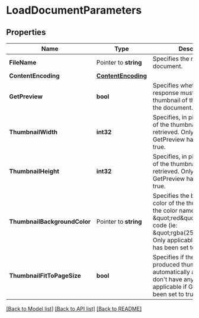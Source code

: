 # LoadDocumentParameters

## Properties

Name | Type | Description | Notes
------------ | ------------- | ------------- | -------------
**FileName** | Pointer to **string** | Specifies the name of the document. | [optional] 
**ContentEncoding** | [**ContentEncoding**](ContentEncoding.md) |  | [optional] 
**GetPreview** | **bool** | Specifies whether the response must contain a thumbnail of the first page of the document. | [optional] [default to false]
**ThumbnailWidth** | **int32** | Specifies, in pixels, the width of the thumbnail to be retrieved. Only applicable if GetPreview has been set to true. | [optional] [default to 140]
**ThumbnailHeight** | **int32** | Specifies, in pixels, the height of the thumbnail to be retrieved.  Only applicable if GetPreview has been set to true. | [optional] [default to 220]
**ThumbnailBackgroundColor** | Pointer to **string** | Specifies the background color of the thumbnail, using the color name (ie: \&quot;red\&quot;) or its RGBa code (ie: \&quot;rgba(255,0,0,1)\&quot;).   Only applicable if GetPreview has been set to true. | [optional] [default to rgba(0,0,0,0)]
**ThumbnailFitToPageSize** | **bool** | Specifies if the size of the produced thumbnail is automatically adjusted to don&#39;t have any margin.  Only applicable if GetPreview has been set to true. | [optional] [default to true]

[[Back to Model list]](../README.md#documentation-for-models) [[Back to API list]](../README.md#documentation-for-api-endpoints) [[Back to README]](../README.md)


